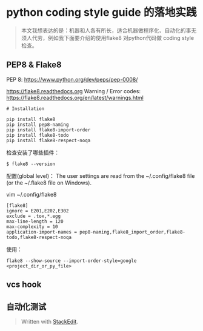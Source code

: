 # python coding style guide 的落地实践

> 本文我想表达的是：机器和人各有所长，适合机器做程序化、自动化的事无须人代劳，例如我下面要介绍的使用flake8 对python代码做 coding style 检查。

## PEP8 & Flake8

PEP 8: https://www.python.org/dev/peps/pep-0008/

https://flake8.readthedocs.org
Warning / Error codes: https://flake8.readthedocs.org/en/latest/warnings.html

```
# Installation

pip install flake8
pip install pep8-naming
pip install flake8-import-order
pip install flake8-todo
pip install flake8-respect-noqa
```

检查安装了哪些插件： 

```
$ flake8 --version
```

配置(global level)：
The user settings are read from the ~/.config/flake8 file (or the ~/.flake8 file on Windows). 

vim ~/.config/flake8

```
[flake8]
ignore = E201,E202,E302
exclude = .tox,*.egg
max-line-length = 120
max-complexity = 10
application-import-names = pep8-naming,flake8_import_order,flake8-todo,flake8-respect-noqa
```

使用：
```
flake8 --show-source --import-order-style=google <project_dir_or_py_file>
```

## vcs hook

## 自动化测试


> Written with [StackEdit](https://stackedit.io/).